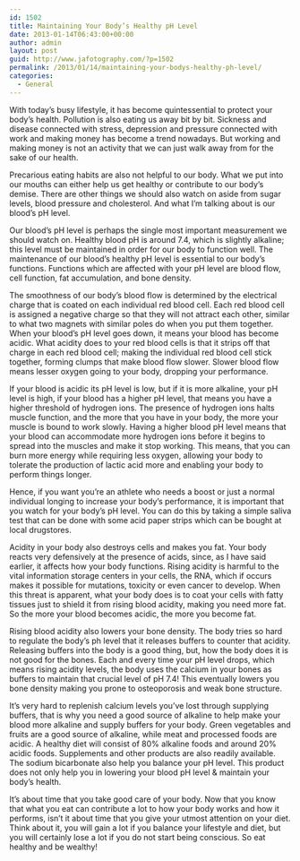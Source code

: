 ```yaml
---
id: 1502
title: Maintaining Your Body’s Healthy pH Level
date: 2013-01-14T06:43:00+00:00
author: admin
layout: post
guid: http://www.jafotography.com/?p=1502
permalink: /2013/01/14/maintaining-your-bodys-healthy-ph-level/
categories:
  - General
---
```

With today’s busy lifestyle, it has become quintessential to protect your body’s health. Pollution is also eating us away bit by bit. Sickness and disease connected with stress, depression and pressure connected with work and making money has become a trend nowadays. But working and making money is not an activity that we can just walk away from for the sake of our health.

Precarious eating habits are also not helpful to our body. What we put into our mouths can either help us get healthy or contribute to our body’s demise. There are other things we should also watch on aside from sugar levels, blood pressure and cholesterol. And what I’m talking about is our blood’s pH level.

Our blood’s pH level is perhaps the single most important measurement we should watch on. Healthy blood pH is around 7.4, which is slightly alkaline; this level must be maintained in order for our body to function well. The maintenance of our blood’s healthy pH level is essential to our body’s functions. Functions which are affected with your pH level are blood flow, cell function, fat accumulation, and bone density.

The smoothness of our body’s blood flow is determined by the electrical charge that is coated on each individual red blood cell. Each red blood cell is assigned a negative charge so that they will not attract each other, similar to what two magnets with similar poles do when you put them together. When your blood’s pH level goes down, it means your blood has become acidic. What acidity does to your red blood cells is that it strips off that charge in each red blood cell; making the individual red blood cell stick together, forming clumps that make blood flow slower. Slower blood flow means lesser oxygen going to your body, dropping your performance.

If your blood is acidic its pH level is low, but if it is more alkaline, your pH level is high, if your blood has a higher pH level, that means you have a higher threshold of hydrogen ions. The presence of hydrogen ions halts muscle function, and the more that you have in your body, the more your muscle is bound to work slowly. Having a higher blood pH level means that your blood can accommodate more hydrogen ions before it begins to spread into the muscles and make it stop working. This means, that you can burn more energy while requiring less oxygen, allowing your body to tolerate the production of lactic acid more and enabling your body to perform things longer.

Hence, if you want you’re an athlete who needs a boost or just a normal individual longing to increase your body’s performance, it is important that you watch for your body’s pH level. You can do this by taking a simple saliva test that can be done with some acid paper strips which can be bought at local drugstores.

Acidity in your body also destroys cells and makes you fat. Your body reacts very defensively at the presence of acids, since, as I have said earlier, it affects how your body functions. Rising acidity is harmful to the vital information storage centers in your cells, the RNA, which if occurs makes it possible for mutations, toxicity or even cancer to develop. When this threat is apparent, what your body does is to coat your cells with fatty tissues just to shield it from rising blood acidity, making you need more fat. So the more your blood becomes acidic, the more you become fat.

Rising blood acidity also lowers your bone density. The body tries so hard to regulate the body’s ph level that it releases buffers to counter that acidity. Releasing buffers into the body is a good thing, but, how the body does it is not good for the bones. Each and every time your pH level drops, which means rising acidity levels, the body uses the calcium in your bones as buffers to maintain that crucial level of pH 7.4! This eventually lowers you bone density making you prone to osteoporosis and weak bone structure.

It’s very hard to replenish calcium levels you’ve lost through supplying buffers, that is why you need a good source of alkaline to help make your blood more alkaline and supply buffers for your body. Green vegetables and fruits are a good source of alkaline, while meat and processed foods are acidic. A healthy diet will consist of 80% alkaline foods and around 20% acidic foods. Supplements and other products are also readily available. The sodium bicarbonate also help you balance your pH level. This product does not only help you in lowering your blood pH level & maintain your body’s health.

It’s about time that you take good care of your body. Now that you know that what you eat can contribute a lot to how your body works and how it performs, isn’t it about time that you give your utmost attention on your diet. Think about it, you will gain a lot if you balance your lifestyle and diet, but you will certainly lose a lot if you do not start being conscious. So eat healthy and be wealthy!